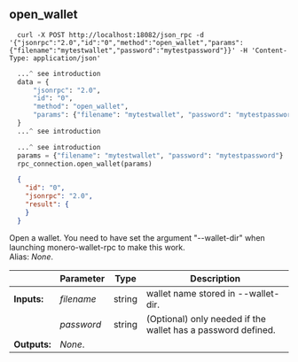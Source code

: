 ## **open_wallet**

```shell
  curl -X POST http://localhost:18082/json_rpc -d '{"jsonrpc":"2.0","id":"0","method":"open_wallet","params":{"filename":"mytestwallet","password":"mytestpassword"}}' -H 'Content-Type: application/json'
```
```python
  ...^ see introduction
  data = {
      "jsonrpc": "2.0",
      "id": "0",
      "method": "open_wallet",
      "params": {"filename": "mytestwallet", "password": "mytestpassword"},
  }
  ...^ see introduction
```
```py
  ...^ see introduction
  params = {"filename": "mytestwallet", "password": "mytestpassword"}
  rpc_connection.open_wallet(params)
```
```json
  {
    "id": "0",
    "jsonrpc": "2.0",
    "result": {
    }
  }
```
Open a wallet. You need to have set the argument "--wallet-dir" when launching monero-wallet-rpc to make this work.  
Alias: *None*.  

|             | Parameter  | Type   | Description
| ---         | ---        | ---    | ---
|**Inputs:**  | *filename* | string | wallet name stored in --wallet-dir.
|             | *password* | string | (Optional) only needed if the wallet has a password defined.
|**Outputs:** | *None*.    |        |
